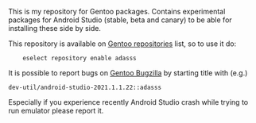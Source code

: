 This is my repository for Gentoo packages. Contains experimental packages for Android Studio (stable, beta and canary) to be able for installing these side by side.

This repository is available on [Gentoo repositories](https://repos.gentoo.org) list, so to use it do:
```
	eselect repository enable adasss
```
 It is possible to report bugs on [Gentoo Bugzilla](https://bugs.gentoo.org/) by starting title with (e.g.) 
 ```
 dev-util/android-studio-2021.1.1.22::adasss
 ```
 
Especially if you experience recently Android Studio crash while trying to run emulator please report it.